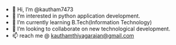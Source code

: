 - 👋 Hi, I’m @kautham7473
- 👀 I’m interested in python application development.
- 🌱 I’m currently learning B.Tech(Information Technology)
- 💞️ I’m looking to collaborate on new technological development.
- 📫 reach me @ kauthamthiyagarajan@gmail.com

<!---
kautham7473/kautham7473 is a ✨ special ✨ repository because its `README.md` (this file) appears on your GitHub profile.
You can click the Preview link to take a look at your changes.
--->
